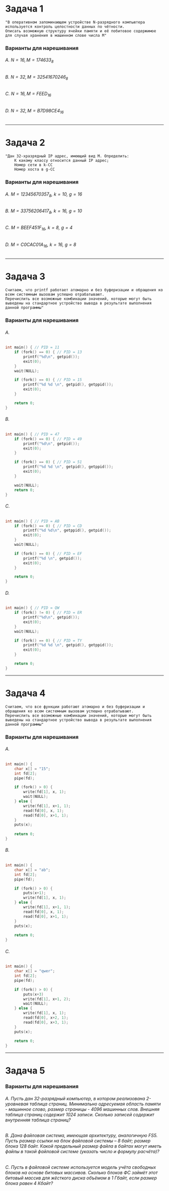 
# Задача 1

```
"В оперативном запоминающем устройстве N-разрядного компьютера используется контроль целостности данных по чётности. 
Описать возможную структуру ячейки памяти и её побитовое содержимое для случая хранения в машинном слове числа M"
```

### Варианты для нарешивания
###### A. $N = 16, M = 174633_8$
###### B. $N = 32, M = 32541670246_8$
###### C. $N = 16, M = FEED_{16}$
###### D. $N = 32, M = B7D98CE4_{16}$


---

# Задача 2

```
"Дан 32-хразрядный IP адрес, имеющий вид M. Определить:
	К какому классу относится данный IP адрес; 
	Номер сети в k-CC
	Номер хоста в g-CC
```

### Варианты для нарешивания
###### A. $M = 12345670357_8,\ k = 10,\ g = 16$
###### B. $M = 33756206417_8,\ k = 16,\ g = 10$
###### C. $M = BEEF451F_{16},\ k = 8,\ g = 4$
###### D. $M = C0CAC01A_{16},\ k = 16,\ g = 8$


---

# Задача 3

```
Считаем, что printf работает атомарно и без буферизации и обращения ко всем системным вызовам успешно отрабатывают.
Перечислить все возможные комбинации значений, которые могут быть выведены на стандартное устройство вывода в результате выполнения данной программы"
```


### Варианты для нарешивания
###### A. 
```c
int main() { // PID = 11
	if (fork() == 0) { // PID = 13
		printf("%d\n", getpid());
		exit(0);
	}
	wait(NULL);

	if (fork() == 0) { // PID = 15
		printf("%d %d \n", getpid(), getppid());
		exit(0);
	}

	return 0;
}
```
###### B. 
```c
int main() { // PID = 47
	if (fork() == 0) { // PID = 49
		printf("%d\n", getpid());
		exit(0);
	}

	if (fork() == 0) { // PID = 51
		printf("%d %d \n", getpid(), getppid());
		exit(0);
	}

	wait(NULL);
	return 0;
}
```
###### C. 
```c
int main() { // PID = AB
	if (fork() == 0) { // PID = CD
		printf("%d %d\n", getppid(), getpid());
		exit(0);
	}
	wait(NULL);

	if (fork() == 0) { // PID = EF
		printf("%d \n", getpid());
		exit(0);
	}

	return 0;
}
```
###### D. 
```c
int main() { // PID = QW
	if (fork() != 0) { // PID = ER
		printf("%d\n", getpid());
		exit(0);
	}
	wait(NULL);

	if (fork() == 0) { // PID = TY
		printf("%d %d \n", getpid(), getppid());
		exit(0);
	}

	return 0;
}
```


---

# Задача 4

```
Считаем, что все функции работают атомарно и без буферизации и обращения ко всем системным вызовам успешно отрабатывают.
Перечислить все возможные комбинации значений, которые могут быть выведены на стандартное устройство вывода в результате выполнения данной программы"
```


### Варианты для нарешивания
###### A. 
```c
int main() { 
	char x[] = "15";
	int fd[2];
	pipe(fd);

	if (fork() > 0) {
		write(fd[1], x, 1);
		wait(NULL);
	} else {
		write(fd[1], x+1, 1);
		read(fd[0], x, 1);
		read(fd[0], x+1, 1);
	}
	puts(x);
	
	return 0;
}
```
###### B. 
```c
int main() { 
	char x[] = "ab";
	int fd[2];
	pipe(fd);

	if (fork() > 0) {
		puts(x+1);
		write(fd[1], x, 1);
	} else {
		write(fd[1], x+1, 1);
		read(fd[0], x, 1);
		read(fd[0], x+1, 1);
	}
	puts(x);
	
	return 0;
}
```
###### C. 
```c
int main() { 
	char x[] = "qwer";
	int fd[2];
	pipe(fd);

	if (fork() > 0) {
		puts(x+3)
		write(fd[1], x+1, 2);
		wait(NULL);
	} else {
		write(fd[1], x, 1);
		read(fd[0], x+2, 1);
		read(fd[0], x+3, 1);
	}
	puts(x);
	
	return 0;
}
```


---

# Задача 5

### Варианты для нарешивания
###### A.  Пусть дан 32-разрядный компьютер, в котором реализована 2-уровневая таблица страниц. Минимально одресуемая область памяти - машинное слово, размер страницы - 4096 машинных слов. Внешняя таблица страниц содержит 1024 записи. Сколько записей содержит внутренняя таблица страниц?

###### B.  Дана файловая система, имеющая архитектуру, аналогичную FS5. Пусть размер ссылки на блок файловой системы – 8 байт; размер блока 128 байт. Какой предельный размер файла в байтах могут иметь файлы в такой файловой системе (указать число и формулу расчёта)?

###### C.  Пусть в файловой системе используется модель учёта свободных блоков на основе битовых массивов. Сколько блоков ФС займёт этот битовый массив для жёсткого диска объёмом в 1 Гбайт, если размер блока равен 4 Кбайт?



